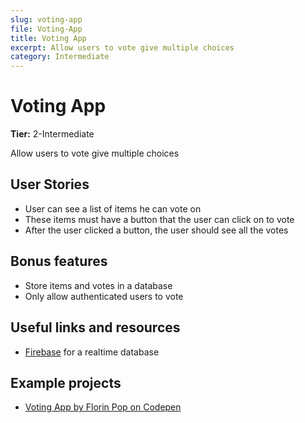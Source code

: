 ```yaml
---
slug: voting-app
file: Voting-App
title: Voting App
excerpt: Allow users to vote give multiple choices
category: Intermediate
---
```

# Voting App

**Tier:** 2-Intermediate

Allow users to vote give multiple choices

## User Stories

* User can see a list of items he can vote on
* These items must have a button that the user can click on to vote
* After the user clicked a button, the user should see all the votes

## Bonus features

* Store items and votes in a database
* Only allow authenticated users to vote

## Useful links and resources

- [Firebase](https://firebase.google.com) for a realtime database

## Example projects

- [Voting App by Florin Pop on Codepen](https://codepen.io/FlorinPop17/full/NWKQWmq)

